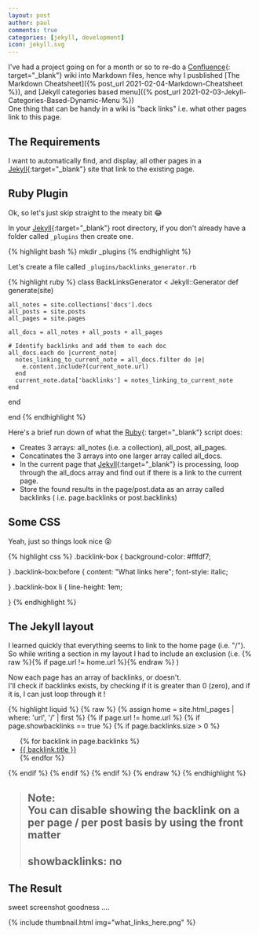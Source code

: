 ```yaml
---
layout: post
author: paul
comments: true
categories: [jekyll, development]
icon: jekyll.svg
---
```

I've had a project going on for a month or so to re-do a [Confluence](https://www.atlassian.com/software/confluence){: target="_blank"} wiki into Markdown files, hence why I pusblished [The Markdown Cheatsheet]({% post_url 2021-02-04-Markdown-Cheatsheet %}), and [Jekyll categories based menu]({% post_url 2021-02-03-Jekyll-Categories-Based-Dynamic-Menu %})  
One thing that can be handy in a wiki is "back links" i.e. what other pages link to this page.  

## The Requirements

I want to automatically find, and display, all other pages in a [Jekyll](https://jekyllrb.com/){:target="_blank"} site that link to the existing page.

## Ruby Plugin

Ok, so let's just skip straight to the meaty bit 😂  

In your [Jekyll](https://jekyllrb.com/){:target="_blank"} root directory, if you don't already have a folder called `_plugins` then create one.  

{% highlight bash %}
mkdir _plugins
{% endhighlight %}

Let's create a file called `_plugins/backlinks_generator.rb`  

{% highlight ruby %}
class BackLinksGenerator < Jekyll::Generator
  def generate(site)

    all_notes = site.collections['docs'].docs
    all_posts = site.posts
    all_pages = site.pages

    all_docs = all_notes + all_posts + all_pages 

    # Identify backlinks and add them to each doc
    all_docs.each do |current_note|
      notes_linking_to_current_note = all_docs.filter do |e|
        e.content.include?(current_note.url)
      end
      current_note.data['backlinks'] = notes_linking_to_current_note
    end

  end

end
{% endhighlight %}

Here's a brief run down of what the [Ruby](https://www.ruby-lang.org){: target="_blank"} script does:
* Creates 3 arrays: all_notes (i.e. a collection), all_post, all_pages.
* Concatinates the 3 arrays into one larger array called all_docs.
* In the current page that [Jekyll](https://jekyllrb.com/){:target="_blank"} is processing, loop through the all_docs array and find out if there is a link to the current page.
* Store the found results in the page/post.data as an array called backlinks ( i.e. page.backlinks or post.backlinks)

## Some CSS

Yeah, just so things look nice 😝  

{% highlight css %}
.backlink-box {
        background-color: #fffdf7;
        
}
.backlink-box:before {
        content: "What links here";
            font-style: italic;
            
}
.backlink-box li {
        line-height: 1em;
        
}
{% endhighlight %}

## The Jekyll layout

I learned quickly that everything seems to link to the home page (i.e. "/").  
So while writing a section in my layout I had to include an exclusion (i.e. {% raw %}{% if page.url != home.url %}{% endraw %} )  

Now each page has an array of backlinks, or doesn't.  
I'll check if backlinks exists, by checking if it is greater than 0 (zero), and if it is, I can just loop through it !  

{% highlight liquid %}
{% raw %}
{% assign home = site.html_pages | where: 'url', '/' | first %}
{% if page.url != home.url %}
    {% if page.showbacklinks == true %}
        {% if page.backlinks.size > 0 %}
            <div class="backlink-box">
                <ul>
                {% for backlink in page.backlinks %}
                    <li><a href="{{ site.url }}{{ backlink.url }}">{{ backlink.title }}</a></li>
                {% endfor %}
                </ul>
            </div>
        {% endif %}
    {% endif %}
{% endif %}
{% endraw %}
{% endhighlight %}

> Note:  
> You can disable showing the backlink on a per page / per post basis by using the front matter  
> ---  
> showbacklinks: no  
> ---  
>

## The Result

sweet screenshot goodness ....   

{% include thumbnail.html img="what_links_here.png" %}    


